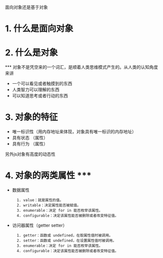 面向对象还是基于对象

# 1. 什么是面向对象
# 2. 什么是对象

*** 对象不是凭空来的一个词汇，是顺着人类思维模式产生的。从人类的认知角度来讲

* 一个可以看见或者触摸到的东西
* 人类智力可以理解的东西
* 可以知道思考或者行动的东西
# 3. 对象的特征
* 唯一标识性（用内存地址来体现，对象具有唯一标识的内存地址）
* 具有状态 （属性）
* 具有行为 （属性）

另外js对象有高度的动态性
# 4. 对象的两类属性 ***
* 数据属性

		1. value：就是属性的值。
		2. writable：决定属性能否被赋值。
		3. enumerable：决定 for in 能否枚举该属性。
		4. configurable：决定该属性能否被删除或者改变特征值。
* 访问器属性（getter setter）
		
		1. getter：函数或 undefined，在取属性值时被调用。
		2. setter：函数或 undefined，在设置属性值时被调用。
		3. enumerable：决定 for in 能否枚举该属性。
		4. configurable：决定该属性能否被删除或者改变特征值。